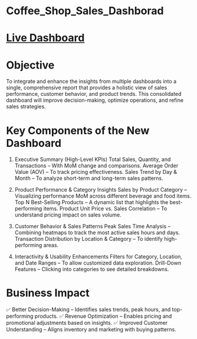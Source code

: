 # Coffee_Shop_Sales_Dashborad

# [Live Dashboard](https://app.powerbi.com/view?r=eyJrIjoiY2Q4MzI2N2YtZGM0Yi00NzRhLWJjNTctNDBlNmU4ODE2ZDQ3IiwidCI6IjI1Y2UwMjYxLWJiZDYtNDljZC1hMWUyLTU0MjYwODg2ZDE1OSJ9) 

# Objective
To integrate and enhance the insights from multiple dashboards into a single, comprehensive report that provides a holistic view of sales performance, customer behavior, and product trends. 
This consolidated dashboard will improve decision-making, optimize operations, and refine sales strategies.

# Key Components of the New Dashboard

1. Executive Summary (High-Level KPIs)
Total Sales, Quantity, and Transactions – With MoM change and comparisons.
Average Order Value (AOV) – To track pricing effectiveness.
Sales Trend by Day & Month – To analyze short-term and long-term sales patterns.

2. Product Performance & Category Insights
Sales by Product Category – Visualizing performance MoM across different beverage and food items.
Top N Best-Selling Products – A dynamic list that highlights the best-performing items.
Product Unit Price vs. Sales Correlation – To understand pricing impact on sales volume.

3. Customer Behavior & Sales Patterns
Peak Sales Time Analysis – Combining heatmaps to track the most active sales hours and days.
Transaction Distribution by Location & Category – To identify high-performing areas.

4. Interactivity & Usability Enhancements
Filters for Category, Location, and Date Ranges – To allow customized data exploration.
Drill-Down Features – Clicking into categories to see detailed breakdowns.


# Business Impact

✅ Better Decision-Making – Identifies sales trends, peak hours, and top-performing products.
✅ Revenue Optimization – Enables pricing and promotional adjustments based on insights.
✅ Improved Customer Understanding – Aligns inventory and marketing with buying patterns.
